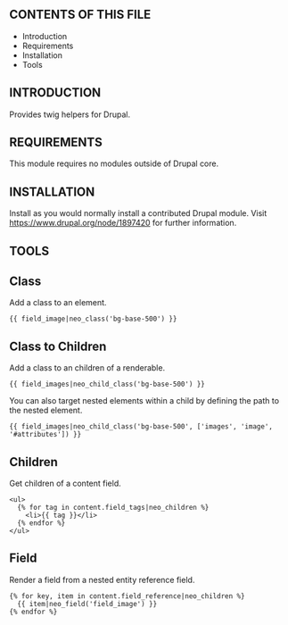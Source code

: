 CONTENTS OF THIS FILE
---------------------

 * Introduction
 * Requirements
 * Installation
 * Tools


INTRODUCTION
------------

Provides twig helpers for Drupal.


REQUIREMENTS
------------

This module requires no modules outside of Drupal core.


INSTALLATION
------------

Install as you would normally install a contributed Drupal module. Visit
https://www.drupal.org/node/1897420 for further information.

TOOLS
-----

## Class

Add a class to an element.

```twig
{{ field_image|neo_class('bg-base-500') }}
```

## Class to Children

Add a class to an children of a renderable.

```twig
{{ field_images|neo_child_class('bg-base-500') }}
```

You can also target nested elements within a child by defining the path to the
nested element.

```twig
{{ field_images|neo_child_class('bg-base-500', ['images', 'image', '#attributes']) }}
```

## Children

Get children of a content field.

```twig
<ul>
  {% for tag in content.field_tags|neo_children %}
    <li>{{ tag }}</li>
  {% endfor %}
</ul>
```

## Field

Render a field from a nested entity reference field.

```twig
{% for key, item in content.field_reference|neo_children %}
  {{ item|neo_field('field_image') }}
{% endfor %}
```
